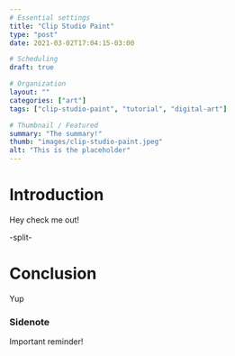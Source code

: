 ```yaml
---
# Essential settings
title: "Clip Studio Paint"
type: "post"
date: 2021-03-02T17:04:15-03:00

# Scheduling
draft: true

# Organization
layout: ""
categories: ["art"]
tags: ["clip-studio-paint", "tutorial", "digital-art"]

# Thumbnail / Featured
summary: "The summary!"
thumb: "images/clip-studio-paint.jpeg"
alt: "This is the placeholder"
---
```


# Introduction

Hey check me out!

-split-

# Conclusion
Yup

### Sidenote
Important reminder!